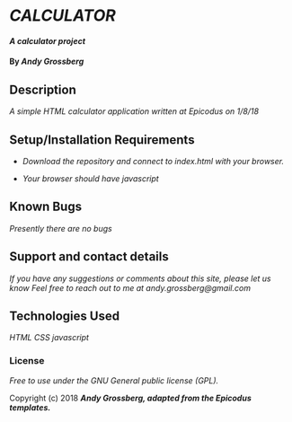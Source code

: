 # _CALCULATOR_

#### _A calculator project_

#### By _Andy Grossberg_

## Description

_A simple HTML calculator application_
_written at *Epicodus* on 1/8/18_

## Setup/Installation Requirements

* _Download the repository and connect to index.html with your browser._

* _Your browser should have javascript_

## Known Bugs

_Presently there are no bugs_

## Support and contact details

_If you have any suggestions or comments about this site, please let us know_
_Feel free to reach out to me at andy.grossberg@gmail.com_

## Technologies Used

_HTML_
_CSS_
_javascript_

### License

*Free to use under the GNU General public license (GPL).*

Copyright (c) 2018 **_Andy Grossberg, adapted from the Epicodus templates._**
